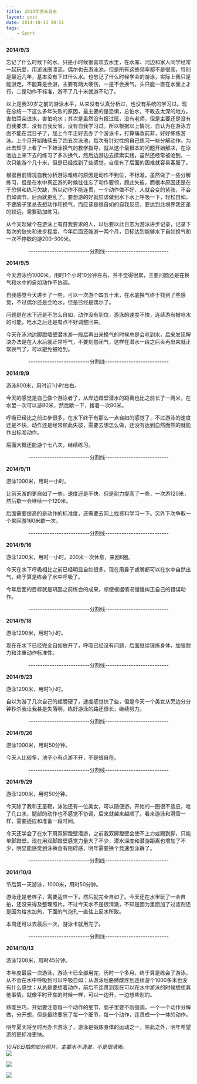 ```yaml
---
title: 2014年游泳日志
layout: post
date: 2014-10-13 20:51
tags: 
    - Sport
---
```

**2014/9/3**

忘记了什么时候下的水，只是小时候很喜欢去水里，在水库、河边和家人同学经常一起玩耍，用游泳圈漂流，偶尔也去游泳池，但是所有这些频率都不是很高，特别是最近几年，基本没有下过什么水。也忘记了什么时候学会的游泳，实际上我只是能游走，不能算是会游，主要有两大硬伤，一是不会换气，头只能一直在水面上才行，二是动作不标准，游不了几十米就游不动了。

以上是我30岁之前的游泳水平，从来没有认真分析过，也没有系统的学习过。现在总结一下这么多年失败的原因，最主要的是恐惧，总怕水，不敢去太深的地方，害怕耳朵进水，害怕呛水；其次是虽然没有报过班，没有老师，但是主要还是没有自我要求，没有自我反省，没有自我学习过。所以根据以上情况，自认为在游泳方面不能在混日子了，加上今年正好去办了个游泳卡，打算痛改前非，好好练练游泳。上个月开始陆续去了四五次泳池，每次有针对性的自己练习一些分解动作。为此去知乎上看了一下蛙泳换气的教学指导，就从这个最根本的问题开始解决，在泳池边上来下去的练习了多次换气，然后边游边去摸索实践，虽然还经常被呛到，一次只能游个几十米，但是已经找到了些感觉，自信有了后面的困难就容易客服了。

根据目前情况自我分析游泳难练的原因是动作不到位，不标准，虽然做了一些分解练习，但是在水中真正游的时候往往忘了动作要领，顾此失彼，而根本原因还是在于恐惧和练习欠缺，所以动作不能连贯，一个动作做不好，人就会变的紧张，不会自如调节，后面就更乱了。要想游的好就应该做到水下水上呼吸一下，轻松自如，不要脑子里总去想动作和换气，而应该是很自如的自我反应，要达到此境界我还差的较远，需要勤加练习。

从今天起做个在游泳上有自我要求的人，以后要以此日志为游泳进步记录，记录下每次的缺失和进步程度，今年后面还能游一两个月，目标达到能够水下自如换气和一次不停歇的游200-300米。

<center>
--------------------------分割线---------------------------
</center>

**2014/9/5**

今天游泳约1000米，用时1个小时10分钟左右，并不觉得很累，主要问题还是在换气和水中的自如动作不协调。

自我感觉今天进步了一些，可以一次游个四五十米，在水底换气终于找到了些感觉，不过偶尔还是会呛水，但是已经是偶尔了。

问题是在水下还是不怎么自如，动作没有到位，游泳的速度不快，连续游有被呛水的可能，呛水之后还是有点不好调整回来。

今天在泳池边脚蹬墙壁潜水游一段后再出来换气的时候总是会呛到水，后来发现解决办法是在入水后就正常呼气，不要刻意闭气，这样在潜水一段之后头再出来就正常换气了，可以避免被呛到。

<center>
--------------------------分割线---------------------------
</center>

**2014/9/9**

游泳800米，用时近1小时左右。

今天的感觉是自己像个游泳者了，从岸边蹬壁潜水的距离也比之前长了一两米，在水里一次可以游80米，然后歇一下，接着一次80米。

呼吸已经比之前进步很多，在水下终于有那么一点自如的感觉了，不过游泳的速度还是不快，动作还是经常顾此失彼，需要去想怎么做，还没有达到自然而然的就能作出标准动作。

后面大概还能游个七八次，继续练习。

<center>
--------------------------分割线---------------------------
</center>

**2014/9/11**

游泳1000米，用时一小时。

比前天游的更自如了一些，速度还是不快，但是耐力提高了一些，一次游120米，然后歇一会继续一个120米。

后面需要提高的是动作的标准度，还需要去网上找资料学习一下。另外下次争取一个来回游160米歇一次。


<center>
--------------------------分割线---------------------------
</center>

**2014/9/16**

游泳1200米，用时一小时。200米一次休息，来回6圈。

今天在水下呼吸相比之前已经明显自如很多，现在用鼻子或嘴都可以在水中自然出气，终于算是练会了水中呼吸了。

今年后面的目标就是巩固之前练会的成果，顺便根据情况慢慢纠正自己的错误动作。

<center>
--------------------------分割线---------------------------
</center>

**2014/9/18**

游泳1200米，用时1小时。

现在在水下已经完全自如放开了，呼吸已经没有问题，后面继续锻炼身体，加强耐力和注重动作标准性。

<center>
--------------------------分割线---------------------------
</center>

**2014/9/23**

游泳1200米，用时1小时。

自以为游了几次自己的翅膀硬了，速度感觉快了些，但是今天一个美女从旁边分分钟秒杀我让我甚是失落啊，练好游泳的路还很长，继续努力。

<center>
--------------------------分割线---------------------------
</center>

**2014/9/26**

游泳1000米，用时50分钟。

今天人比较多，池子小有点游不开，不是很自在。

<center>
--------------------------分割线---------------------------
</center>

**2014/9/29**

游泳1200米，用时50分钟。

今天除了我和王童鞋，泳池还有一位美女，可以随便游。开始的一圈很不适应，呛了几口水，腿部的动作也不感觉不协调，后来就越来越顺了。看来游泳和滑雪一样，需要适应和准备一段时间。

今天还学会了在水下用双脚蹬壁潜游，之前我双脚蹬壁会使不上力或踢到脚，只能单脚蹬壁。现在用双脚蹬壁感觉力量大了不少，潜水深度和潜游距离也增加了不少，明显能感觉到泳裤会有阻碍感，明年需要换个竞速型泳裤了。

<center>
--------------------------分割线---------------------------
</center>

**2014/10/8**

节后第一天游泳，1000米，用时50分钟。

游泳还是老样子，需要适应一下，然后就完全自如了。今天还在水里玩了一会自拍，还没来得及整理照片，不过今天水不是很清澈，不知是因为里面加了过滤剂还是因为给水加热，下面的气泡孔一直往上反水所致。

本周还可以去最后一次，游泳卡就用完了。

<center>
--------------------------分割线---------------------------
</center>

**2014/10/13**

游泳1200米，用时45分钟。

本年度最后一次游泳，游泳卡已全部用完，历时一个多月，终于算是练会了游泳。从不会在水中呼吸到可以呼吸自如；从游泳后胳膊酸疼到连续游个1000多米也没有什么感觉；从总是要想着动作，前后不连贯到现在可以在水中游泳的时候想想其他事情，就像平时开车的时候一样，可以一边开，一边想些别的。

熟能生巧，开始要注意每一个动作的细节，脑子里要不断强调，一个一个动作分解做，分开想，但是最终要忘了每一个细节，每一个动作，连贯成一个一体的动作。

明年夏天将至时再办卡游泳了，游泳是锻炼身体的运动之一，除此之外，明年希望游的更标准更快。

*10月8日拍的部分照片，主要水不清澈，不是很清晰。*  
![](http://p5f9oscjk.bkt.clouddn.com/FuCtzmG2VwR5cLhX11pqu1bikUiu)

![](http://p5f9oscjk.bkt.clouddn.com/FmsEMqQHoLd1tbZ3KAzW7o3HdwVK)

![](http://p5f9oscjk.bkt.clouddn.com/FgbSpN3P2xUq3K8P98riExPqxJHO)